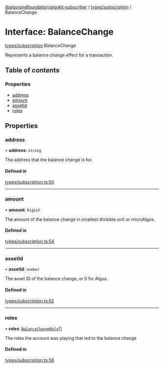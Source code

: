 [@algorandfoundation/algokit-subscriber](../README.md) / [types/subscription](../modules/types_subscription.md) / BalanceChange

# Interface: BalanceChange

[types/subscription](../modules/types_subscription.md).BalanceChange

Represents a balance change effect for a transaction.

## Table of contents

### Properties

- [address](types_subscription.BalanceChange.md#address)
- [amount](types_subscription.BalanceChange.md#amount)
- [assetId](types_subscription.BalanceChange.md#assetid)
- [roles](types_subscription.BalanceChange.md#roles)

## Properties

### address

• **address**: `string`

The address that the balance change is for.

#### Defined in

[types/subscription.ts:50](https://github.com/algorandfoundation/algokit-subscriber-ts/blob/main/src/types/subscription.ts#L50)

___

### amount

• **amount**: `bigint`

The amount of the balance change in smallest divisible unit or microAlgos.

#### Defined in

[types/subscription.ts:54](https://github.com/algorandfoundation/algokit-subscriber-ts/blob/main/src/types/subscription.ts#L54)

___

### assetId

• **assetId**: `number`

The asset ID of the balance change, or 0 for Algos.

#### Defined in

[types/subscription.ts:52](https://github.com/algorandfoundation/algokit-subscriber-ts/blob/main/src/types/subscription.ts#L52)

___

### roles

• **roles**: [`BalanceChangeRole`](../enums/types_subscription.BalanceChangeRole.md)[]

The roles the account was playing that led to the balance change

#### Defined in

[types/subscription.ts:56](https://github.com/algorandfoundation/algokit-subscriber-ts/blob/main/src/types/subscription.ts#L56)
